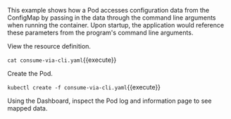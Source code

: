 This example shows how a Pod accesses configuration data from the ConfigMap by passing in the data through the command line arguments when running the container. Upon startup, the application would reference these parameters from the program's command line arguments.

View the resource definition.

`cat consume-via-cli.yaml`{{execute}}

Create the Pod.

`kubectl create -f consume-via-cli.yaml`{{execute}}

Using the Dashboard, inspect the Pod log and information page to see mapped data.
